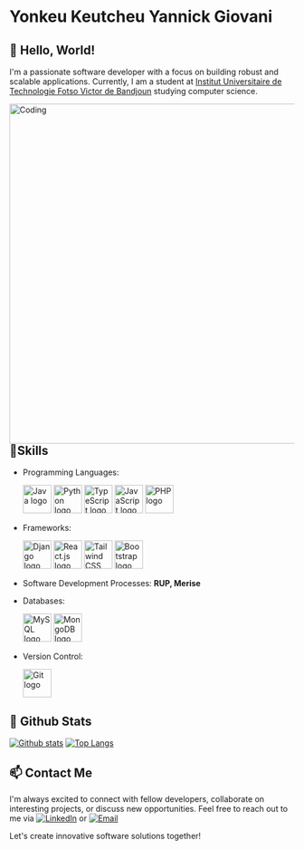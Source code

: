 # Yonkeu Keutcheu Yannick Giovani

## 👋 Hello, World!

I'm a passionate software developer with a focus on building robust and scalable applications. Currently, I am a student at [Institut Universitaire de Technologie Fotso Victor de Bandjoun]([https://example.com](https://www.univ-dschang.org/iutfv-bandjoun/)) studying computer science.

<img align="right" alt="Coding" width="600" src="https://user-images.githubusercontent.com/74038190/229223263-cf2e4b07-2615-4f87-9c38-e37600f8381a.gif">
<br><br>

## 💼Skills

- Programming Languages:

  <img src="https://www.vectorlogo.zone/logos/java/java-icon.svg" alt="Java logo" width="50" height="50" />
  <img src="https://www.vectorlogo.zone/logos/python/python-icon.svg" alt="Python logo" width="50" height="50" />
  <img src="https://www.vectorlogo.zone/logos/typescriptlang/typescriptlang-icon.svg" alt="TypeScript logo" width="50" height="50" />
  <img src="https://www.vectorlogo.zone/logos/javascript/javascript-icon.svg" alt="JavaScript logo" width="50" height="50" />
  <img src="https://www.vectorlogo.zone/logos/php/php-icon.svg" alt="PHP logo" width="50" height="50" />
  
- Frameworks:
  
  <img src="https://www.vectorlogo.zone/logos/djangoproject/djangoproject-icon.svg" alt="Django logo" width="50" height="50" />
  <img src="https://www.vectorlogo.zone/logos/reactjs/reactjs-icon.svg" alt="React.js logo" width="50" height="50" />
  <img src="https://www.vectorlogo.zone/logos/tailwindcss/tailwindcss-icon.svg" alt="Tailwind CSS logo" width="50" height="50" />
  <img src="https://www.vectorlogo.zone/logos/getbootstrap/getbootstrap-icon.svg" alt="Bootstrap logo" width="50" height="50" />
  
- Software Development Processes: **RUP, Merise**
  
- Databases:
  
  <img src="https://www.vectorlogo.zone/logos/mysql/mysql-icon.svg" alt="MySQL logo" width="50" height="50" />
  <img src="https://www.vectorlogo.zone/logos/mongodb/mongodb-icon.svg" alt="MongoDB logo" width="50" height="50" />
  
- Version Control:
  
  <img src="https://www.vectorlogo.zone/logos/git-scm/git-scm-icon.svg" alt="Git logo" width="50" height="50" />

## 🧮 Github Stats
[![Github stats](https://github-readme-stats.vercel.app/api?username=Keutcheu-Giovani&show_icons=true&include_all_commits=true)](https://github.com/Keutcheu-Giovani/github-readme-stats)
[![Top Langs](https://github-readme-stats.vercel.app/api/top-langs/?username=Keutcheu-Giovani&layout=compact)](https://github.com/Keutcheu-Giovani/github-readme-stats)

## 📫 Contact Me

I'm always excited to connect with fellow developers, collaborate on interesting projects, or discuss new opportunities. Feel free to reach out to me via [![LinkedIn](https://img.shields.io/badge/LinkedIn-Connect-blue?style=flat-square&logo=linkedin&labelColor=blue)](https://www.linkedin.com/in/yonkeu-keutcheu) or [![Email](https://img.shields.io/badge/Email-Contact%20me-red?style=flat-square&logo=mail.ru&labelColor=red)](mailto:keutcheugiovaniy@gmail.com)

Let's create innovative software solutions together!
